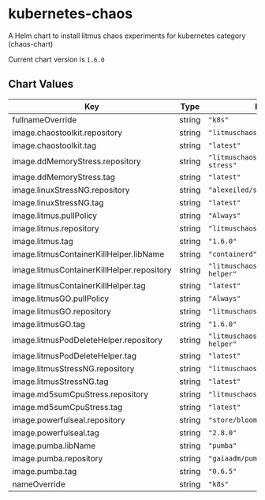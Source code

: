 kubernetes-chaos
================
A Helm chart to install litmus chaos experiments for kubernetes category (chaos-chart)

Current chart version is `1.6.0`





## Chart Values

| Key | Type | Default | Description |
|-----|------|---------|-------------|
| fullnameOverride | string | `"k8s"` |  |
| image.chaostoolkit.repository | string | `"litmuschaos/chaostoolkit"` |  |
| image.chaostoolkit.tag | string | `"latest"` |  |
| image.ddMemoryStress.repository | string | `"litmuschaos/app-memory-stress"` |  |
| image.ddMemoryStress.tag | string | `"latest"` |  |
| image.linuxStressNG.repository | string | `"alexeiled/stress-ng"` |  |
| image.linuxStressNG.tag | string | `"latest"` |  |
| image.litmus.pullPolicy | string | `"Always"` |  |
| image.litmus.repository | string | `"litmuschaos/ansible-runner"` |  |
| image.litmus.tag | string | `"1.6.0"` |  |
| image.litmusContainerKillHelper.libName | string | `"containerd"` |  |
| image.litmusContainerKillHelper.repository | string | `"litmuschaos/container-kill-helper"` |  |
| image.litmusContainerKillHelper.tag | string | `"latest"` |  |
| image.litmusGO.pullPolicy | string | `"Always"` |  |
| image.litmusGO.repository | string | `"litmuschaos/go-runner"` |  |
| image.litmusGO.tag | string | `"1.6.0"` |  |
| image.litmusPodDeleteHelper.repository | string | `"litmuschaos/pod-delete-helper"` |  |
| image.litmusPodDeleteHelper.tag | string | `"latest"` |  |
| image.litmusStressNG.repository | string | `"litmuschaos/stress-ng"` |  |
| image.litmusStressNG.tag | string | `"latest"` |  |
| image.md5sumCpuStress.repository | string | `"litmuschaos/app-cpu-stress"` |  |
| image.md5sumCpuStress.tag | string | `"latest"` |  |
| image.powerfulseal.repository | string | `"store/bloomberg/powerfulseal"` |  |
| image.powerfulseal.tag | string | `"2.8.0"` |  |
| image.pumba.libName | string | `"pumba"` |  |
| image.pumba.repository | string | `"gaiaadm/pumba"` |  |
| image.pumba.tag | string | `"0.6.5"` |  |
| nameOverride | string | `"k8s"` |  |
